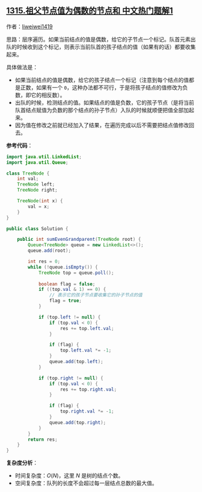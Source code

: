 ## [1315.祖父节点值为偶数的节点和 中文热门题解1](https://leetcode.cn/problems/sum-of-nodes-with-even-valued-grandparent/solutions/100000/ceng-xu-bian-li-by-liweiwei1419)

作者：[liweiwei1419](https://leetcode.cn/u/liweiwei1419)

思路：层序遍历。如果当前结点的值是偶数，给它的子节点一个标记。队首元素出队的时候收到这个标记，则表示当前队首的孩子结点的值（如果有的话）都要收集起来。

具体做法是：

+ 如果当前结点的值是偶数，给它的孩子结点一个标记（注意到每个结点的值都是正数，如果有一个 `0`，这种办法都不可行，于是将孩子结点的值修改为负数，即它的相反数）。
+ 出队的时候，检测结点的值。如果结点的值是负数，它的孩子节点（是将当前队首结点赋值为负数的那个结点的孙子节点）入队的时候就顺便把值全部加起来。
+ 因为值在修改之前就已经加入了结果，在遍历完成以后不需要把结点值修改回去。

**参考代码**：

```Java []
import java.util.LinkedList;
import java.util.Queue;

class TreeNode {
    int val;
    TreeNode left;
    TreeNode right;

    TreeNode(int x) {
        val = x;
    }
}

public class Solution {

    public int sumEvenGrandparent(TreeNode root) {
        Queue<TreeNode> queue = new LinkedList<>();
        queue.add(root);

        int res = 0;
        while (!queue.isEmpty()) {
            TreeNode top = queue.poll();
            
            boolean flag = false;
            if ((top.val & 1) == 0) {
                // 表示它的孩子节点要收集它的孙子节点的值
                flag = true;
            }

            if (top.left != null) {
                if (top.val < 0) {
                    res += top.left.val;
                }

                if (flag) {
                    top.left.val *= -1;
                }
                queue.add(top.left);
            }

            if (top.right != null) {
                if (top.val < 0) {
                    res += top.right.val;
                }

                if (flag) {
                    top.right.val *= -1;
                }
                queue.add(top.right);
            }
        }
        return res;
    }
}
```

**复杂度分析**：

+ 时间复杂度：$O(N)$，这里 $N$ 是树的结点个数。
+ 空间复杂度：队列的长度不会超过每一层结点总数的最大值。
